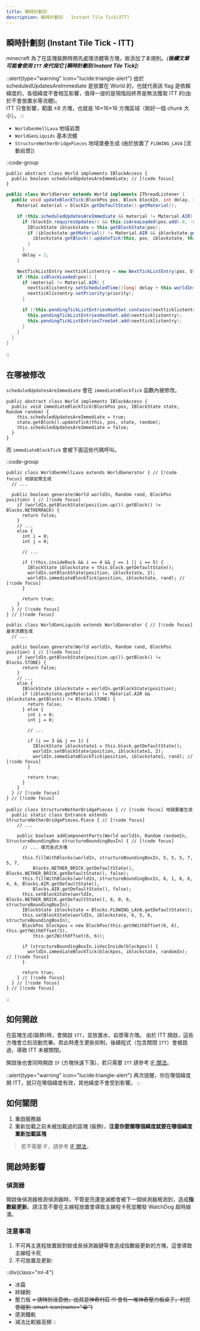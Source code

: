 ```yaml
---
title: 瞬時計劃刻
description: 瞬時計劃刻 - Instant Tile Tick(ITT)
---
```


## 瞬時計劃刻 (Instant Tile Tick - ITT)

minecraft 為了在區塊裝飾時預先處理流體等方塊，故添加了本規則。_(**後續文章可能會使用 `ITT` 來代指它 \[瞬時計劃刻 Instant Tile Tick]**)_

::alert{type="warning" icon="lucide:triangle-alert"}
由於 scheduledUpdatesAreImmediate 是放置在 World 的，也就代表該 flag 是依賴緯度的，各個緯度不會相互影響，值得一提的是現階段終界是無法獲取 ITT 的(由於不會放置水等流體)。
<br />
ITT 只會影響，範圍 $\pm8$ 方塊，也就是 16×16×16 方塊區域（剛好一個 chunk 大小）。
::

- `WorldGenHellLava` 地域岩漿
- `WorldGenLiquids` 基本流體
- `StructureNetherBridgePieces` 地域堡壘生成 (由於放置了 `FLOWING_LAVA` [流動岩漿])

::code-group
```java{2} [World.java] line-numbers
public abstract class World implements IBlockAccess {
  public boolean scheduledUpdatesAreImmediate; // [!code focus]
}
```

```java [WorldServer.java] line-numbers
public class WorldServer extends World implements IThreadListener {
  public void updateBlockTick(BlockPos pos, Block blockIn, int delay, int priority) {
    Material material = blockIn.getDefaultState().getMaterial();

    if (this.scheduledUpdatesAreImmediate && material != Material.AIR) {
      if (blockIn.requiresUpdates() && this.isAreaLoaded(pos.add(-8, -8, -8), pos.add(8, 8, 8))) {
        IBlockState iblockstate = this.getBlockState(pos);
        if (iblockstate.getMaterial() != Material.AIR && iblockstate.getBlock() == blockIn) {
          iblockstate.getBlock().updateTick(this, pos, iblockstate, this.rand);
        }
      }
      delay = 1;
    }

    NextTickListEntry nextticklistentry = new NextTickListEntry(pos, blockIn);
    if (this.isBlockLoaded(pos)) {
      if (material != Material.AIR) {
        nextticklistentry.setScheduledTime((long) delay + this.worldInfo.getWorldTotalTime());
        nextticklistentry.setPriority(priority);
      }

      if (!this.pendingTickListEntriesHashSet.contains(nextticklistentry)) {
        this.pendingTickListEntriesHashSet.add(nextticklistentry);
        this.pendingTickListEntriesTreeSet.add(nextticklistentry);
      }
    }
  }
}
```
::

## 在哪被修改

`scheduledUpdatesAreImmediate` 會在 `immediateBlockTick` 函數內被修改。

```java{3,5} [World.java] line-numbers
public abstract class World implements IBlockAccess {
  public void immediateBlockTick(BlockPos pos, IBlockState state, Random random) {
    this.scheduledUpdatesAreImmediate = true;
    state.getBlock().updateTick(this, pos, state, random);
    this.scheduledUpdatesAreImmediate = false;
  }
}
```

而 `immediateBlockTick` 會被下面這些代碼呼叫。

::code-group
```java{1,4,18,23,24} [WorldGenHellLava.java] collapse height=150 line-numbers
public class WorldGenHellLava extends WorldGenerator { // [!code focus] 地獄岩漿生成
  // ...

  public boolean generate(World worldIn, Random rand, BlockPos position) { // [!code focus]
    if (worldIn.getBlockState(position.up()).getBlock() != Blocks.NETHERRACK) {
      return false;
    }
    // ...
    else {
      int i = 0;
      int j = 0;

      // ...

      if (!this.insideRock && i == 4 && j == 1 || i == 5) {
        IBlockState iblockstate = this.block.getDefaultState();
        worldIn.setBlockState(position, iblockstate, 2);
        worldIn.immediateBlockTick(position, iblockstate, rand); // [!code focus]
      }

      return true;
    }
  } // [!code focus]
} // [!code focus]
```

```java{1,4,22,28,29} [WorldGenLiquids.java] collapse height=150 line-numbers
public class WorldGenLiquids extends WorldGenerator { // [!code focus] 基本流體生成
  // ...

  public boolean generate(World worldIn, Random rand, BlockPos position) { // [!code focus]
    if (worldIn.getBlockState(position.up()).getBlock() != Blocks.STONE) {
      return false;
    }
    // ...
    else {
      IBlockState iblockstate = worldIn.getBlockState(position);
      if (iblockstate.getMaterial() != Material.AIR && iblockstate.getBlock() != Blocks.STONE) {
        return false;
      } else {
        int i = 0;
        int j = 0;

        // ...

        if (i == 3 && j == 1) {
          IBlockState iblockstate1 = this.block.getDefaultState();
          worldIn.setBlockState(position, iblockstate1, 2);
          worldIn.immediateBlockTick(position, iblockstate1, rand); // [!code focus]
        }

        return true;
      }
    }
  } // [!code focus]
} // [!code focus]
```

```java{1,2,5,19,23,24,25} [StructureNetherBridgePieces.java] collapse height=150 line-numbers
public class StructureNetherBridgePieces { // [!code focus] 地獄要塞生成
  public static class Entrance extends StructureNetherBridgePieces.Piece { // [!code focus]
    // ...

    public boolean addComponentParts(World worldIn, Random randomIn, StructureBoundingBox structureBoundingBoxIn) { // [!code focus]
      // ... 填充各式方塊

      this.fillWithBlocks(worldIn, structureBoundingBoxIn, 5, 5, 5, 7, 5, 7,
          Blocks.NETHER_BRICK.getDefaultState(), Blocks.NETHER_BRICK.getDefaultState(), false);
      this.fillWithBlocks(worldIn, structureBoundingBoxIn, 6, 1, 6, 6, 4, 6, Blocks.AIR.getDefaultState(),
          Blocks.AIR.getDefaultState(), false);
      this.setBlockState(worldIn, Blocks.NETHER_BRICK.getDefaultState(), 6, 0, 6, structureBoundingBoxIn);
      IBlockState iblockstate = Blocks.FLOWING_LAVA.getDefaultState();
      this.setBlockState(worldIn, iblockstate, 6, 5, 6, structureBoundingBoxIn);
      BlockPos blockpos = new BlockPos(this.getXWithOffset(6, 6), this.getYWithOffset(5),
          this.getZWithOffset(6, 6));

      if (structureBoundingBoxIn.isVecInside(blockpos)) {
        worldIn.immediateBlockTick(blockpos, iblockstate, randomIn); // [!code focus]
      }

      return true;
    } // [!code focus]
  } // [!code focus]
} // [!code focus]
```
::

## 如何開啟

在區塊生成(裝飾)時，會開啟 `ITT`，並放置水、岩漿等方塊。
由於 ITT 開啟，這些方塊會立刻流動完畢。若此時產生更新抑制，後續程式（包含關閉 `ITT`）會被跳過，導致 ITT 未被關閉。

開啟後也會同時開啟 `IF` (方塊快速下落)，若只需要 `ITT` 請參考 [IF 關法](/thread-store/rule/fallinstantly#如何關閉)。

::alert{type="warning" icon="lucide:triangle-alert"}
再次提醒，你在哪個緯度開 ITT，就只在哪個緯度有效，其他緯度不會受到影響。
::

## 如何關閉

1. 重啟服務器
2. 重新加載之前未被加載過的區塊 (裝飾)，**注意你要關哪個緯度就要在哪個緯度重新加載區塊**

> 若不需要 IF，請參考 [IF 關法](/thread-store/rule/fallinstantly#如何關閉)。

## 開啟時影響

### 偵測器

開啟後偵測器檢測偵測器時，不管是亮還是滅都會被下一個偵測器檢測到，造成**指數級更新**。請注意不要在主線程放置會導致主線程卡死並觸發 WatchDog 超時崩潰。

### 注意事項

1. 不可再主進程放置臉對臉或長偵測器鏈等會造成指數級更新的方塊，這會導致主線程卡死
2. 不可放置及更新:

::div{class="ml-4"}
- 冰霜
- 絆線鉤
- 壓力板 ~~< 請特別注意他，由其是神奇村莊 !!! 會有一堆神奇壓力板桌子，村民會碰到 :smart-icon{name="😭"}~~
- 感測鐵軌
- 減法比較器高頻
::
